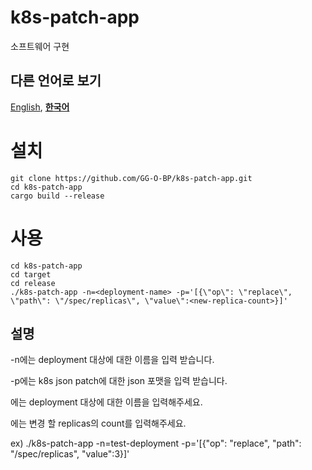 # k8s-patch-app
소프트웨어 구현

## 다른 언어로 보기

[English](./README.md), [**한국어**](./README.ko.md)

# 설치
```
git clone https://github.com/GG-O-BP/k8s-patch-app.git
cd k8s-patch-app
cargo build --release
```

# 사용
```
cd k8s-patch-app
cd target
cd release
./k8s-patch-app -n=<deployment-name> -p='[{\"op\": \"replace\", \"path\": \"/spec/replicas\", \"value\":<new-replica-count>}]'
```

## 설명
-n에는 deployment 대상에 대한 이름을 입력 받습니다.

-p에는 k8s json patch에 대한 json 포맷을 입력 받습니다.

<deployment-name>에는 deployment 대상에 대한 이름을 입력해주세요.

<new-replica-count>에는 변경 할 replicas의 count를 입력해주세요.

ex) ./k8s-patch-app -n=test-deployment -p='[{\"op\": \"replace\", \"path\": \"/spec/replicas\", \"value\":3}]'
